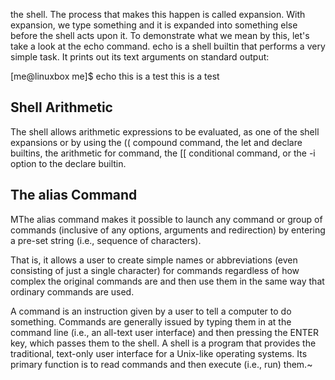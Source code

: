  the shell. The process that makes this happen is called expansion. With expansion, we type something and it is expanded into something else before the shell acts upon it. To demonstrate what we mean by this, let's take a look at the echo command. echo is a shell builtin that performs a very simple task. It prints out its text arguments on standard output:

[me@linuxbox me]$ echo this is a test
this is a test

## Shell Arithmetic

The shell allows arithmetic expressions to be evaluated, as one of the shell expansions or by using the (( compound command, the let and declare builtins, the arithmetic for command, the [[ conditional command, or the -i option to the declare builtin.

## The alias Command

MThe alias command makes it possible to launch any command or group of commands (inclusive of any options, arguments and redirection) by entering a pre-set string (i.e., sequence of characters).

That is, it allows a user to create simple names or abbreviations (even consisting of just a single character) for commands regardless of how complex the original commands are and then use them in the same way that ordinary commands are used.

A command is an instruction given by a user to tell a computer to do something. Commands are generally issued by typing them in at the command line (i.e., an all-text user interface) and then pressing the ENTER key, which passes them to the shell. A shell is a program that provides the traditional, text-only user interface for a Unix-like operating systems. Its primary function is to read commands and then execute (i.e., run) them.~